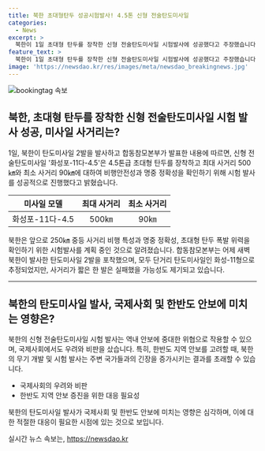 ```yaml
---
title: 북한 초대형탄두 성공시험발사! 4.5톤 신형 전술탄도미사일
categories:
  - News
excerpt: >
  북한이 1일 초대형 탄두를 장착한 신형 전술탄도미사일 시험발사에 성공했다고 주장했습니다. 해당 미사일은 최대 500㎞, 최소 90㎞ 사거리를 확증하기 위한 것으로, 다음 발사도 예고되었습니다. 합참은 이를 600여㎞, 120여㎞로 추정하고 짧은 사거리의 발사는 실패했을 수도 있다고 전했습니다. 
feature_text: >
  북한이 1일 초대형 탄두를 장착한 신형 전술탄도미사일 시험발사에 성공했다고 주장했습니다. 해당 미사일은 최대 500㎞, 최소 90㎞ 사거리를 확증하기 위한 것으로, 다음 발사도 예고되었습니다. 합참은 이를 600여㎞, 120여㎞로 추정하고 짧은 사거리의 발사는 실패했을 수도 있다고 전했습니다. 
image: 'https://newsdao.kr/res/images/meta/newsdao_breakingnews.jpg'
---
```


<p><img src="https://newsdao.kr/res/images/meta/newsdao_breakingnews.jpg" alt="bookingtag 속보" /></p>

<h2 data-ke-size="size26">북한, 초대형 탄두를 장착한 신형 전술탄도미사일 시험 발사 성공, 미사일 사거리는?</h2>

<p data-ke-size="size16">1일, 북한이 탄도미사일 2발을 발사하고 합동참모본부가 발표한 내용에 따르면, 신형 전술탄도미사일 '화성포-11다-4.5'은 4.5톤급 초대형 탄두를 장착하고 최대 사거리 500㎞와 최소 사거리 90㎞에 대하여 비행안전성과 명중 정확성을 확인하기 위해 시험 발사를 성공적으로 진행했다고 밝혔습니다.</p>

<table>
<thead>
<tr>
<th style="text-align: center;">미사일 모델</th>
<th style="text-align: center;">최대 사거리</th>
<th style="text-align: center;">최소 사거리</th>
</tr>
</thead>
<tbody>
<tr>
<td style="text-align: center;">화성포-11다-4.5</td>
<td style="text-align: center;">500㎞</td>
<td style="text-align: center;">90㎞</td>
</tr>
</tbody>
</table>

<p data-ke-size="size16">북한은 앞으로 250㎞ 중등 사거리 비행 특성과 명중 정확성, 초대형 탄두 폭발 위력을 확인하기 위한 시험발사를 계획 중인 것으로 알려졌습니다. 합동참모본부는 어제 새벽 북한이 발사한 탄도미사일 2발을 포착했으며, 모두 단거리 탄도미사일인 화성-11형으로 추정되었지만, 사거리가 짧은 한 발은 실패했을 가능성도 제기되고 있습니다.</p>

<hr>

<h2 data-ke-size="size26">북한의 탄도미사일 발사, 국제사회 및 한반도 안보에 미치는 영향은?</h2>

<p data-ke-size="size16">북한의 신형 전술탄도미사일 시험 발사는 역내 안보에 중대한 위협으로 작용할 수 있으며, 국제사회에서도 우려와 비판을 샀습니다. 특히, 한반도 지역 안보를 고려할 때, 북한의 무기 개발 및 시험 발사는 주변 국가들과의 긴장을 증가시키는 결과를 초래할 수 있습니다.</p>

<ul>
<li>국제사회의 우려와 비판</li>
<li>한반도 지역 안보 증진을 위한 대응 필요성</li>
</ul>

<p data-ke-size="size16">북한의 탄도미사일 발사가 국제사회 및 한반도 안보에 미치는 영향은 심각하며, 이에 대한 적절한 대응이 필요한 시점에 있는 것으로 보입니다.</p>
실시간 뉴스 속보는, <a href="https://newsdao.kr" rel="dofollow">https://newsdao.kr</a>


